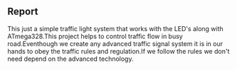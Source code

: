 ## Report

This just a simple traffic light system that works with the LED's along with ATmega328.This project helps to control traffic flow in busy road.Eventhough we create any advanced traffic signal system it is in our hands to obey the traffic rules and regulation.If we follow the rules we don't need depend on the advanced technology.
